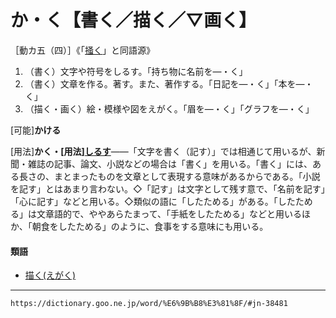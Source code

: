 # か・く【書く／描く／▽画く】

［動カ五（四）］《「[掻く](https://dictionary.goo.ne.jp/word/%E6%8E%BB%E3%81%8F/#jn-38483)」と同語源》
1.  （書く）文字や符号をしるす。「持ち物に名前を―・く」
2.  （書く）文章を作る。著す。また、著作する。「日記を―・く」「本を―・く」
3.  （描く・画く）絵・模様や図をえがく。「眉を―・く」「グラフを―・く」
    

\[可能\]**かける**

\[用法\]**かく・\[用法\][しるす](https://dictionary.goo.ne.jp/word/%E8%A8%98%E3%81%99/#jn-112753)**――「文字を書く（記す）」では相通じて用いるが、新聞・雑誌の記事、論文、小説などの場合は「書く」を用いる。「書く」には、ある長さの、まとまったものを文章として表現する意味があるからである。「小説を記す」とはあまり言わない。◇「記す」は文字として残す意で、「名前を記す」「心に記す」などと用いる。◇類似の語に「したためる」がある。「したためる」は文章語的で、ややあらたまって、「手紙をしたためる」などと用いるほか、「朝食をしたためる」のように、食事をする意味にも用いる。

#### 類語

-   [描く(えがく)](https://dictionary.goo.ne.jp/word/%E6%8F%8F%E3%81%8F/#jn-22909)

---
`https://dictionary.goo.ne.jp/word/%E6%9B%B8%E3%81%8F/#jn-38481`